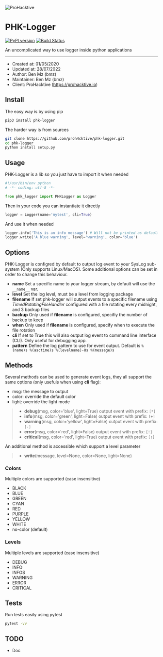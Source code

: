 ![ProHacktive](https://prohacktive.io/storage/parameters_images/LmQm4xddzmyFAdGYvQ32oZ9t1P9e8098UubYjnE9.svg "PHK-Logger from ProHacktive.io")

# PHK-Logger

[![PyPI version](https://badge.fury.io/py/phk-logger.svg)](https://badge.fury.io/py/phk-logger)
[![Build Status](https://travis-ci.org/proh4cktive/phk-logger.svg?branch=master)](https://travis-ci.org/proh4cktive/phk-logger)

An uncomplicated way to use logger inside python applications

---
- Created at: 01/05/2020
- Updated at: 28/07/2022
- Author: Ben Mz (bmz)
- Maintainer: Ben Mz (bmz)
- Client: ProHacktive (https://prohacktive.io)

## Install
The easy way is by using pip
```bash
pip3 install phk-logger
```
  
The harder way is from sources
```bash
git clone https://github.com/proh4cktive/phk-logger.git
cd phk-logger
python install setup.py
```

## Usage
PHK-Logger is a lib so you just have to import it when needed
```python
#!/usr/bin/env python
# -*- coding: utf-8 -*-

from phk_logger import PHKLogger as Logger
```
  
Then in your code you can instantiate it directly
```python
logger = Logger(name='mytest', cli=True)
```
  
And use it when needed
```python
logger.info('This is an info message') # Will not be printed as default level is Warning
logger.write('A blue warning', level='warning', color='blue')
```

## Options
PHK-Logger is configred by default to output log event to your SysLog sub-system (Only supports Linux/MacOS). Some additional options can be set in order to change this behaviour.  

- **name** Set a specific name to your logger stream, by default will use the `__name__` var.
- **level** Set the log level, must be a level from logging package
- **filename** If set phk-logger will output events to a specific filename using *TimedRotatingFileHandler* configured with a file rotating every midnight, and 3 backup files
- **backup** Only used if **filename** is configured, specifiy the number of backup to keep
- **when** Only used if **filename** is configured, specify when to execute the file rotation
- **cli** If set to True this will also output log event to command line interface (CLI). Only useful for debugging app.
- **pattern** Define the log pattern to use for event output. Default is `%(name)s %(asctime)s %(levelname)-8s %(message)s`



## Methods
Several methods can be used to generate event logs, they all support the same options (only usefuls when using **cli** flag):  

- msg: the message to output
- color: override the default color
- light: override the light mode

> - **debug**(msg, color='blue', light=True) output event with prefix: `[*]`
> - **info**(msg, color='green', light=False) output event with prefix: `[+]`
> - **warning**(msg, color='yellow', light=False) output event with prefix: `[-]`
> - **error**(msg, color='red', light=False) output event with prefix: `[!]`
> - **critical**(msg, color='red', light=True) output event with prefix: `[!]`
  
An additional method is accessible which support a level parameter
> - **write**(message, level=None, color=None, light=None)

### Colors
Multiple colors are supported (case insensitive)
- BLACK
- BLUE
- GREEN
- CYAN
- RED
- PURPLE
- YELLOW
- WHITE
- no-color (default)

### Levels
Multiple levels are supported (case insensitive)
- DEBUG
- INFO
- INFOS
- WARNING
- ERROR
- CRITICAL
  
## Tests
Run tests easily using pytest
```bash
pytest -vv
```

## TODO
- Doc